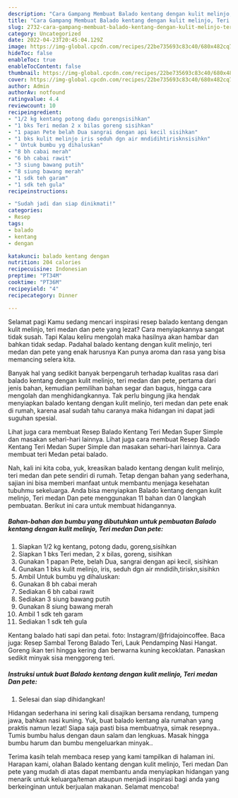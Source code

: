 ```yaml
---
description: "Cara Gampang Membuat Balado kentang dengan kulit melinjo, Teri medan Dan pete Anti Gagal"
title: "Cara Gampang Membuat Balado kentang dengan kulit melinjo, Teri medan Dan pete Anti Gagal"
slug: 2732-cara-gampang-membuat-balado-kentang-dengan-kulit-melinjo-teri-medan-dan-pete-anti-gagal
category: Uncategorized
date: 2022-04-23T20:45:04.129Z
image: https://img-global.cpcdn.com/recipes/22be735693c83c40/680x482cq70/balado-kentang-dengan-kulit-melinjo-teri-medan-dan-pete-foto-resep-utama.jpg
hideToc: false
enableToc: true
enableTocContent: false
thumbnail: https://img-global.cpcdn.com/recipes/22be735693c83c40/680x482cq70/balado-kentang-dengan-kulit-melinjo-teri-medan-dan-pete-foto-resep-utama.jpg
cover: https://img-global.cpcdn.com/recipes/22be735693c83c40/680x482cq70/balado-kentang-dengan-kulit-melinjo-teri-medan-dan-pete-foto-resep-utama.jpg
author: Admin
authorAv: notfound
ratingvalue: 4.4
reviewcount: 10
recipeingredient:
- "1/2 kg kentang potong dadu gorengsisihkan"
- "1 bks Teri medan 2 x bilas goreng sisihkan"
- "1 papan Pete belah Dua sangrai dengan api kecil sisihkan"
- "1 bks kulit melinjo iris seduh dgn air mndidihtirisknsisihkn"
- " Untuk bumbu yg dihaluskan"
- "8 bh cabai merah"
- "6 bh cabai rawit"
- "3 siung bawang putih"
- "8 siung bawang merah"
- "1 sdk teh garam"
- "1 sdk teh gula"
recipeinstructions:

- "Sudah jadi dan siap dinikmati!"
categories:
- Resep
tags:
- balado
- kentang
- dengan

katakunci: balado kentang dengan 
nutrition: 204 calories
recipecuisine: Indonesian
preptime: "PT34M"
cooktime: "PT36M"
recipeyield: "4"
recipecategory: Dinner

---
```



Selamat pagi Kamu sedang mencari inspirasi resep balado kentang dengan kulit melinjo, teri medan dan pete yang lezat? Cara menyiapkannya sangat tidak susah. Tapi Kalau keliru mengolah maka hasilnya akan hambar dan bahkan tidak sedap. Padahal balado kentang dengan kulit melinjo, teri medan dan pete yang enak harusnya Kan punya aroma dan rasa yang bisa memancing selera kita.


Banyak hal yang sedikit banyak berpengaruh terhadap kualitas rasa dari balado kentang dengan kulit melinjo, teri medan dan pete, pertama dari jenis bahan, kemudian pemilihan bahan segar dan bagus, hingga cara mengolah dan menghidangkannya. Tak perlu bingung jika hendak menyiapkan balado kentang dengan kulit melinjo, teri medan dan pete enak di rumah, karena asal sudah tahu caranya maka hidangan ini dapat jadi suguhan spesial.

Lihat juga cara membuat Resep Balado Kentang Teri Medan Super Simple dan masakan sehari-hari lainnya. Lihat juga cara membuat Resep Balado Kentang Teri Medan Super Simple dan masakan sehari-hari lainnya. Cara membuat teri Medan petai balado.


Nah, kali ini kita coba, yuk, kreasikan balado kentang dengan kulit melinjo, teri medan dan pete sendiri di rumah. Tetap dengan bahan yang sederhana, sajian ini bisa memberi manfaat untuk membantu menjaga kesehatan tubuhmu sekeluarga. Anda bisa menyiapkan Balado kentang dengan kulit melinjo, Teri medan Dan pete menggunakan 11 bahan dan 0 langkah pembuatan. Berikut ini cara untuk membuat hidangannya.

<!--inarticleads1-->

##### Bahan-bahan dan bumbu yang dibutuhkan untuk pembuatan Balado kentang dengan kulit melinjo, Teri medan Dan pete:

1. Siapkan 1/2 kg kentang, potong dadu, goreng,sisihkan
1. Siapkan 1 bks Teri medan, 2 x bilas, goreng, sisihkan
1. Gunakan 1 papan Pete, belah Dua, sangrai dengan api kecil, sisihkan
1. Gunakan 1 bks kulit melinjo, iris, seduh dgn air mndidih,tiriskn,sisihkn
1. Ambil  Untuk bumbu yg dihaluskan:
1. Gunakan 8 bh cabai merah
1. Sediakan 6 bh cabai rawit
1. Sediakan 3 siung bawang putih
1. Gunakan 8 siung bawang merah
1. Ambil 1 sdk teh garam
1. Sediakan 1 sdk teh gula


Kentang balado hati sapi dan petai. foto: Instagram/@fridajoincoffee. Baca juga: Resep Sambal Terong Balado Teri, Lauk Pendamping Nasi Hangat. Goreng ikan teri hingga kering dan berwarna kuning kecoklatan. Panaskan sedikit minyak sisa menggoreng teri. 

<!--inarticleads2-->

##### Instruksi untuk buat Balado kentang dengan kulit melinjo, Teri medan Dan pete:


1. Selesai dan siap dihidangkan!

Hidangan sederhana ini sering kali disajikan bersama rendang, tumpeng jawa, bahkan nasi kuning. Yuk, buat balado kentang ala rumahan yang praktis namun lezat! Siapa saja pasti bisa membuatnya, simak resepnya.. Tumis bumbu halus dengan daun salam dan lengkuas. Masak hingga bumbu harum dan bumbu mengeluarkan minyak.. 

Terima kasih telah membaca resep yang kami tampilkan di halaman ini. Harapan kami, olahan Balado kentang dengan kulit melinjo, Teri medan Dan pete yang mudah di atas dapat membantu anda menyiapkan hidangan yang menarik untuk keluarga/teman ataupun menjadi inspirasi bagi anda yang berkeinginan untuk berjualan makanan. Selamat mencoba!
